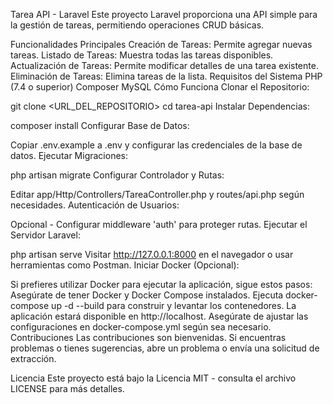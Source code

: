 Tarea API - Laravel
Este proyecto Laravel proporciona una API simple para la gestión de tareas, permitiendo operaciones CRUD básicas.

Funcionalidades Principales
Creación de Tareas: Permite agregar nuevas tareas.
Listado de Tareas: Muestra todas las tareas disponibles.
Actualización de Tareas: Permite modificar detalles de una tarea existente.
Eliminación de Tareas: Elimina tareas de la lista.
Requisitos del Sistema
PHP (7.4 o superior)
Composer
MySQL
Cómo Funciona
Clonar el Repositorio:

git clone <URL_DEL_REPOSITORIO>
cd tarea-api
Instalar Dependencias:

composer install
Configurar Base de Datos:

Copiar .env.example a .env y configurar las credenciales de la base de datos.
Ejecutar Migraciones:

php artisan migrate
Configurar Controlador y Rutas:

Editar app/Http/Controllers/TareaController.php y routes/api.php según necesidades.
Autenticación de Usuarios:

Opcional - Configurar middleware 'auth' para proteger rutas.
Ejecutar el Servidor Laravel:

php artisan serve
Visitar http://127.0.0.1:8000 en el navegador o usar herramientas como Postman.
Iniciar Docker (Opcional):

Si prefieres utilizar Docker para ejecutar la aplicación, sigue estos pasos:
Asegúrate de tener Docker y Docker Compose instalados.
Ejecuta docker-compose up -d --build para construir y levantar los contenedores.
La aplicación estará disponible en http://localhost. Asegúrate de ajustar las configuraciones en docker-compose.yml según sea necesario.
Contribuciones
Las contribuciones son bienvenidas. Si encuentras problemas o tienes sugerencias, abre un problema o envía una solicitud de extracción.

Licencia
Este proyecto está bajo la Licencia MIT - consulta el archivo LICENSE para más detalles.
